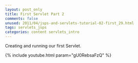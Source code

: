 ```yaml
---           
layout: post_only
title: First Servlet Part 2
comments: false
unused: 2011/04/jsps-and-servlets-tutorial-02-first_29.html
tags: servlets_jsps
categories: content servlets_intro
---
```


Creating and running our first Servlet.

{% include youtube.html param="gU0RebsaFzQ" %}